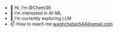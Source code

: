 - 👋 Hi, I’m @Chetn36
- 👀 I’m interested in AI-ML
- 🌱 I’m currently exploring LLM
- 📫 How to reach me waghchetan544@gmail.com

<!---
Chetn36/Chetn36 is a ✨ special ✨ repository because its `README.md` (this file) appears on your GitHub profile.
You can click the Preview link to take a look at your changes.
--->
